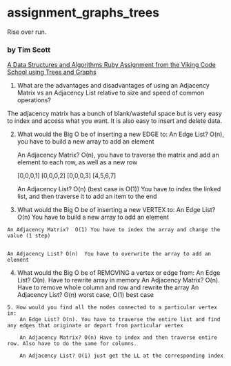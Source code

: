 # assignment_graphs_trees
Rise over run.

### by Tim Scott

[A Data Structures and Algorithms Ruby Assignment from the Viking Code School using Trees and Graphs](http://www.vikingcodeschool.com)


1.  What are the advantages and disadvantages of using an Adjacency Matrix vs an Adjacency List relative to size and speed of common operations?

The adjacency matrix has a bunch of blank/wasteful space but is very easy to index and access what you want.  It is also easy to insert and delete data.

2.  What would the Big O be of inserting a new EDGE to:
    An Edge List?  O(n), you have to build a new array to add an element

    An Adjacency Matrix?  O(n), you have to traverse the matrix and add an element to each row, as well as a new row

    [0,0,0,1]
    [0,0,0,2]
    [0,0,0,3]
    [4,5,6,7]

    An Adjacency List? O(n)   (best case is O(1))  You have to index the linked list, and then traverse it to add an item to the end

  3.  What would the Big O be of inserting a new VERTEX to:
    An Edge List?  O(n) You have to build a new array to add an element


    An Adjacency Matrix?  O(1) You have to index the array and change the value (1 step)


    An Adjacency List? O(n)  You have to overwrite the array to add an element

  4. What would the Big O be of REMOVING a vertex or edge from:
        An Edge List? O(n). Have to rewrite array in memory
        An Adjacency Matrix? O(n). Have to remove whole column and row and rewrite the array
        An Adjacency List? O(n) worst case, O(1) best case

    5. How would you find all the nodes connected to a particular vertex in:
        An Edge List? O(n). You have to traverse the entire list and find any edges that originate or depart from particular vertex

        An Adjacency Matrix? O(n) Have to index and then traverse entire row. Also have to do the same for columns.

        An Adjacency List? O(1) just get the LL at the corresponding index
